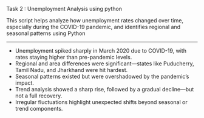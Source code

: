 Task 2 : Unemployment Analysis using python 

This script helps analyze how unemployment rates changed over time, especially during the COVID-19 pandemic, and identifies regional and seasonal patterns using Python 
_____________________________________________________________________________________________________________________________________

* Unemployment spiked sharply in March 2020 due to COVID-19, with rates staying higher than pre-pandemic levels.
* Regional and area differences were significant—states like Puducherry, Tamil Nadu, and Jharkhand were hit hardest.
* Seasonal patterns existed but were overshadowed by the pandemic’s impact.
* Trend analysis showed a sharp rise, followed by a gradual decline—but not a full recovery.
* Irregular fluctuations highlight unexpected shifts beyond seasonal or trend components.
